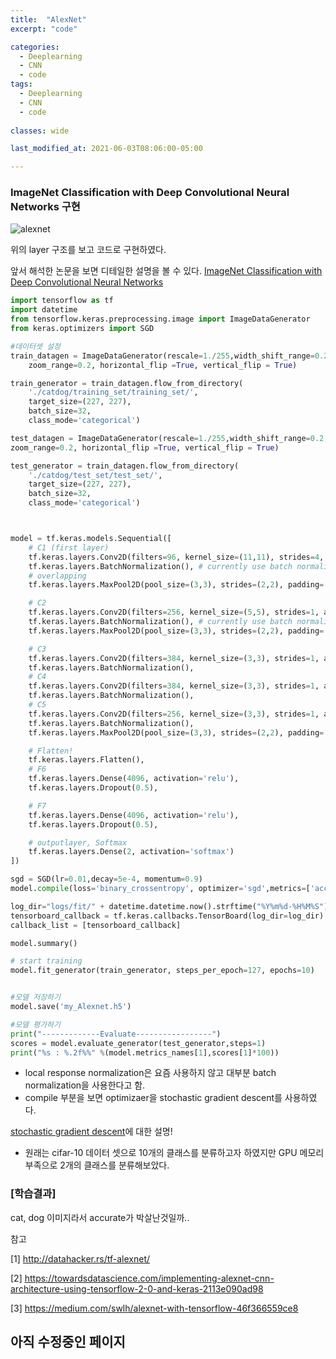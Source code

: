 ```yaml
---
title:  "AlexNet"
excerpt: "code"

categories:
  - Deeplearning
  - CNN
  - code
tags:
  - Deeplearning
  - CNN
  - code
  
classes: wide

last_modified_at: 2021-06-03T08:06:00-05:00

---
```


###  ImageNet Classification with Deep Convolutional Neural Networks 구현

![alexnet](https://user-images.githubusercontent.com/53431568/119877176-a7a1d300-bf63-11eb-8839-061d7750c517.png)

위의 layer 구조를 보고 코드로 구현하였다.

앞서 해석한 논문을 보면 디테일한 설명을 볼 수 있다. 
[ImageNet Classification with Deep Convolutional Neural Networks](https://chaelin0722.github.io/cnn/paperreview/AlexNet/)


```python
import tensorflow as tf
import datetime
from tensorflow.keras.preprocessing.image import ImageDataGenerator
from keras.optimizers import SGD

#데이터셋 설정
train_datagen = ImageDataGenerator(rescale=1./255,width_shift_range=0.2,height_shift_range =0.2,
    zoom_range=0.2, horizontal_flip =True, vertical_flip = True)

train_generator = train_datagen.flow_from_directory(
    './catdog/training_set/training_set/',
    target_size=(227, 227),
    batch_size=32,
    class_mode='categorical')

test_datagen = ImageDataGenerator(rescale=1./255,width_shift_range=0.2,height_shift_range =0.2,
zoom_range=0.2, horizontal_flip =True, vertical_flip = True)

test_generator = train_datagen.flow_from_directory(
    './catdog/test_set/test_set/',
    target_size=(227, 227),
    batch_size=32,
    class_mode='categorical')



model = tf.keras.models.Sequential([
    # C1 (first layer)
    tf.keras.layers.Conv2D(filters=96, kernel_size=(11,11), strides=4, activation='relu', input_shape=(227,227,3)),
    tf.keras.layers.BatchNormalization(), # currently use batch normalization instead local response normalization
    # overlapping
    tf.keras.layers.MaxPool2D(pool_size=(3,3), strides=(2,2), padding='valid', data_format=None),

    # C2
    tf.keras.layers.Conv2D(filters=256, kernel_size=(5,5), strides=1, activation='relu', padding="same"),
    tf.keras.layers.BatchNormalization(), # currently use batch normalization instead local response normalization
    tf.keras.layers.MaxPool2D(pool_size=(3,3), strides=(2,2), padding='valid', data_format=None),

    # C3
    tf.keras.layers.Conv2D(filters=384, kernel_size=(3,3), strides=1, activation='relu',padding="same"),
    tf.keras.layers.BatchNormalization(),
    # C4
    tf.keras.layers.Conv2D(filters=384, kernel_size=(3,3), strides=1, activation='relu',padding="same"),
    tf.keras.layers.BatchNormalization(),
    # C5
    tf.keras.layers.Conv2D(filters=256, kernel_size=(3,3), strides=1, activation='relu',padding="same"),
    tf.keras.layers.BatchNormalization(),
    tf.keras.layers.MaxPool2D(pool_size=(3,3), strides=(2,2), padding='valid', data_format=None),

    # Flatten!
    tf.keras.layers.Flatten(),
    # F6
    tf.keras.layers.Dense(4096, activation='relu'),
    tf.keras.layers.Dropout(0.5),

    # F7
    tf.keras.layers.Dense(4096, activation='relu'),
    tf.keras.layers.Dropout(0.5),

    # outputlayer, Softmax
    tf.keras.layers.Dense(2, activation='softmax')
])

sgd = SGD(lr=0.01,decay=5e-4, momentum=0.9)
model.compile(loss='binary_crossentropy', optimizer='sgd',metrics=['accuracy'])

log_dir="logs/fit/" + datetime.datetime.now().strftime("%Y%m%d-%H%M%S")
tensorboard_callback = tf.keras.callbacks.TensorBoard(log_dir=log_dir)
callback_list = [tensorboard_callback]

model.summary()

# start training
model.fit_generator(train_generator, steps_per_epoch=127, epochs=10)


#모델 저장하기
model.save('my_Alexnet.h5')

#모델 평가하기
print("-------------Evaluate-----------------")
scores = model.evaluate_generator(test_generator,steps=1)
print("%s : %.2f%%" %(model.metrics_names[1],scores[1]*100))

```

- local response normalization은 요즘 사용하지 않고 대부분 batch normalization을 사용한다고 함. 
- compile 부분을 보면 optimizaer을 stochastic gradient descent를 사용하였다. 

[stochastic gradient descent](https://chaelin0722.github.io/cnn/sgd/)에 대한 설명! 

- 원래는 cifar-10 데이터 셋으로 10개의 클래스를 분류하고자 하였지만 GPU 메모리 부족으로 2개의 클래스를 분류해보았다.

### [학습결과]

cat, dog 이미지라서 accurate가 박살난것일까..

참고

[1] http://datahacker.rs/tf-alexnet/

[2] https://towardsdatascience.com/implementing-alexnet-cnn-architecture-using-tensorflow-2-0-and-keras-2113e090ad98

[3] https://medium.com/swlh/alexnet-with-tensorflow-46f366559ce8



## 아직 수정중인 페이지 
